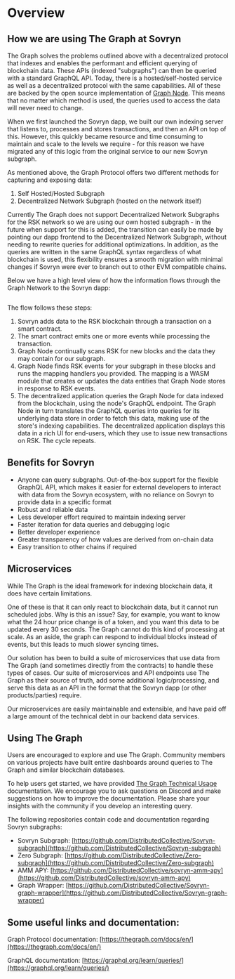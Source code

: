 # Overview

## How we are using The Graph at Sovryn <a href="#how-we-are-using-the-graph-at-sovryn" id="how-we-are-using-the-graph-at-sovryn"></a>

The Graph solves the problems outlined above with a decentralized protocol that indexes and enables the performant and efficient querying of blockchain data. These APIs (indexed "subgraphs") can then be queried with a standard GraphQL API. Today, there is a hosted/self-hosted service as well as a decentralized protocol with the same capabilities. All of these are backed by the open source implementation of [Graph Node](https://github.com/graphprotocol/graph-node). This means that no matter which method is used, the queries used to access the data will never need to change.

When we first launched the Sovryn dapp, we built our own indexing server that listens to, processes and stores transactions, and then an API on top of this. However, this quickly became resource and time consuming to maintain and scale to the levels we require - for this reason we have migrated any of this logic from the original service to our new Sovryn subgraph.

As mentioned above, the Graph Protocol offers two different methods for capturing and exposing data:

1. Self Hosted/Hosted Subgraph
2. Decentralized Network Subgraph (hosted on the network itself)

Currently The Graph does not support Decentralized Network Subgraphs for the RSK network so we are using our own hosted subgraph - in the future when support for this is added, the transition can easily be made by pointing our dapp frontend to the Decentralized Network Subgraph, without needing to rewrite queries for additional optimizations. In addition, as the queries are written in the same GraphQL syntax regardless of what blockchain is used, this flexibility ensures a smooth migration with minimal changes if Sovryn were ever to branch out to other EVM compatible chains.

Below we have a high level view of how the information flows through the Graph Network to the Sovryn dapp:

<figure><img src="https://thegraph.com/docs/img/graph-dataflow.png" alt=""><figcaption></figcaption></figure>

The flow follows these steps:

1. Sovryn adds data to the RSK blockchain through a transaction on a smart contract.
2. The smart contract emits one or more events while processing the transaction.
3. Graph Node continually scans RSK for new blocks and the data they may contain for our subgraph.
4. Graph Node finds RSK events for your subgraph in these blocks and runs the mapping handlers you provided. The mapping is a WASM module that creates or updates the data entities that Graph Node stores in response to RSK events.
5. The decentralized application queries the Graph Node for data indexed from the blockchain, using the node's GraphQL endpoint. The Graph Node in turn translates the GraphQL queries into queries for its underlying data store in order to fetch this data, making use of the store's indexing capabilities. The decentralized application displays this data in a rich UI for end-users, which they use to issue new transactions on RSK. The cycle repeats.

## Benefits for Sovryn <a href="#benefits-for-sovryn" id="benefits-for-sovryn"></a>

* Anyone can query subgraphs. Out-of-the-box support for the flexible GraphQL API, which makes it easier for external developers to interact with data from the Sovryn ecosystem, with no reliance on Sovryn to provide data in a specific format
* Robust and reliable data
* Less developer effort required to maintain indexing server
* Faster iteration for data queries and debugging logic
* Better developer experience
* Greater transparency of how values are derived from on-chain data
* Easy transition to other chains if required

## Microservices <a href="#microservices" id="microservices"></a>

While The Graph is the ideal framework for indexing blockchain data, it does have certain limitations.

﻿One of these is that it can only react to blockchain data, but it cannot run scheduled jobs. Why is this an issue? Say, for example, you want to know what the 24 hour price change is of a token, and you want this data to be updated every 30 seconds. The Graph cannot do this kind of processing at scale. As an aside, the graph can respond to individual blocks instead of events, but this leads to much slower syncing times.

﻿Our solution has been to build a suite of microservices that use data from The Graph (and sometimes directly from the contracts) to handle these types of cases. Our suite of microservices and API endpoints use The Graph as their source of truth, add some additional logic/processing, and serve this data as an API in the format that the Sovryn dapp (or other products/parties) require.

﻿Our microservices are easily maintainable and extensible, and have paid off a large amount of the technical debt in our backend data services.

## Using The Graph <a href="#using-the-graph" id="using-the-graph"></a>

Users are encouraged to explore and use The Graph. Community members on various projects have built entire dashboards around queries to The Graph and similar blockchain databases.

To help users get started, we have provided [The Graph Technical Usage](https://docs.google.com/document/d/1VbOV7Muok-3AGr4de4xiYH77jZ\_q7bgcrl3xLeKi6qQ) documentation. We encourage you to ask questions on Discord and make suggestions on how to improve the documentation. Please share your insights with the community if you develop an interesting query.

The following repositories contain code and documentation regarding Sovryn subgraphs:

* Sovryn Subgraph: [https://github.com/DistributedCollective/Sovryn-subgraph](https://github.com/DistributedCollective/Sovryn-subgraph)
* Zero Subgraph: [https://github.com/DistributedCollective/Zero-subgraph](https://github.com/DistributedCollective/Zero-subgraph)
* AMM APY: [https://github.com/DistributedCollective/sovryn-amm-apy](https://github.com/DistributedCollective/sovryn-amm-apy)
* Graph Wrapper: [https://github.com/DistributedCollective/Sovryn-graph-wrapper](https://github.com/DistributedCollective/Sovryn-graph-wrapper)

## Some useful links and documentation:

Graph Protocol documentation: [https://thegraph.com/docs/en/](https://thegraph.com/docs/en/)

GraphQL documentation: [https://graphql.org/learn/queries/](https://graphql.org/learn/queries/)
